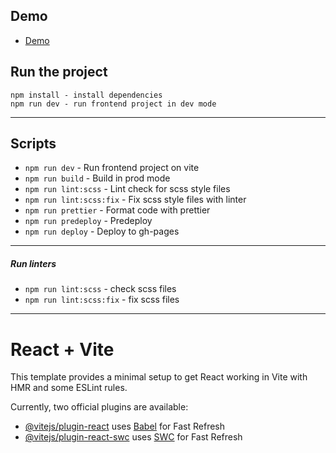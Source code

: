 ## Demo
- [Demo](https://blog-app-eosin-seven.vercel.app)

## Run the project

```
npm install - install dependencies
npm run dev - run frontend project in dev mode
```

---

## Scripts

- `npm run dev` - Run frontend project on vite
- `npm run build` - Build in prod mode
- `npm run lint:scss` - Lint check for scss style files
- `npm run lint:scss:fix` - Fix scss style files with linter
- `npm run prettier` - Format code with prettier
- `npm run predeploy` - Predeploy
- `npm run deploy` - Deploy to gh-pages

---

##### Run linters

- `npm run lint:scss` - check scss files
- `npm run lint:scss:fix` - fix scss files

---

# React + Vite

This template provides a minimal setup to get React working in Vite with HMR and some ESLint rules.

Currently, two official plugins are available:

- [@vitejs/plugin-react](https://github.com/vitejs/vite-plugin-react/blob/main/packages/plugin-react/README.md) uses [Babel](https://babeljs.io/) for Fast Refresh
- [@vitejs/plugin-react-swc](https://github.com/vitejs/vite-plugin-react-swc) uses [SWC](https://swc.rs/) for Fast Refresh